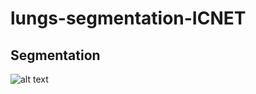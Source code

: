 # lungs-segmentation-ICNET

## Segmentation
![alt text](https://raw.githubusercontent.com/theidentity/Unets/master/documentation/sample.png)

